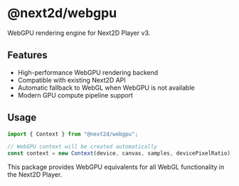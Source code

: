 # @next2d/webgpu

WebGPU rendering engine for Next2D Player v3.

## Features

- High-performance WebGPU rendering backend
- Compatible with existing Next2D API
- Automatic fallback to WebGL when WebGPU is not available
- Modern GPU compute pipeline support

## Usage

```typescript
import { Context } from "@next2d/webgpu";

// WebGPU context will be created automatically
const context = new Context(device, canvas, samples, devicePixelRatio);
```

This package provides WebGPU equivalents for all WebGL functionality in the Next2D Player.